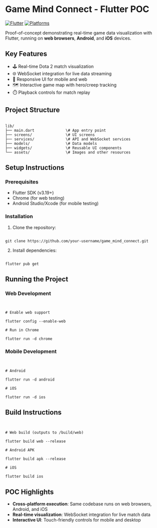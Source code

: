 
# Game Mind Connect - Flutter POC

[![Flutter](https://img.shields.io/badge/Flutter-3.19-blue)](https://flutter.dev)
[![Platforms](https://img.shields.io/badge/Platforms-Web%20%7C%20Android%20%7C%20iOS-green)](https://flutter.dev/multi-platform)

Proof-of-concept demonstrating real-time game data visualization with Flutter, running on **web browsers**, **Android**, and **iOS** devices.

## Key Features
- 🕹️ Real-time Dota 2 match visualization
- 🌐 WebSocket integration for live data streaming
- 📱 Responsive UI for mobile and web
- 🗺️ Interactive game map with hero/creep tracking
- ⏱️ Playback controls for match replay

## Project Structure
```

lib/
├── main.dart              \# App entry point
├── screens/               \# UI screens
├── services/              \# API and WebSocket services
├── models/                \# Data models
├── widgets/               \# Reusable UI components
└── assets/                \# Images and other resources

```

## Setup Instructions

### Prerequisites
- Flutter SDK (v3.19+)
- Chrome (for web testing)
- Android Studio/Xcode (for mobile testing)

### Installation
1. Clone the repository:
```

git clone https://github.com/your-username/game_mind_connect.git

```
2. Install dependencies:
```

flutter pub get

```

## Running the Project

### Web Development
```


# Enable web support

flutter config --enable-web

# Run in Chrome

flutter run -d chrome

```

### Mobile Development
```


# Android

flutter run -d android

# iOS

flutter run -d ios

```

## Build Instructions
```


# Web build (outputs to /build/web)

flutter build web --release

# Android APK

flutter build apk --release

# iOS

flutter build ios

```

## POC Highlights
- **Cross-platform execution**: Same codebase runs on web browsers, Android, and iOS
- **Real-time visualization**: WebSocket integration for live match data
- **Interactive UI**: Touch-friendly controls for mobile and desktop

